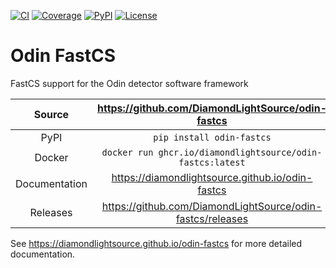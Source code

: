 [![CI](https://github.com/DiamondLightSource/odin-fastcs/actions/workflows/ci.yml/badge.svg)](https://github.com/DiamondLightSource/odin-fastcs/actions/workflows/ci.yml)
[![Coverage](https://codecov.io/gh/DiamondLightSource/odin-fastcs/branch/main/graph/badge.svg)](https://codecov.io/gh/DiamondLightSource/odin-fastcs)
[![PyPI](https://img.shields.io/pypi/v/odin-fastcs.svg)](https://pypi.org/project/odin-fastcs)
[![License](https://img.shields.io/badge/License-Apache%202.0-blue.svg)](https://opensource.org/licenses/Apache-2.0)

# Odin FastCS

FastCS support for the Odin detector software framework

Source          | <https://github.com/DiamondLightSource/odin-fastcs>
:---:           | :---:
PyPI            | `pip install odin-fastcs`
Docker          | `docker run ghcr.io/diamondlightsource/odin-fastcs:latest`
Documentation   | <https://diamondlightsource.github.io/odin-fastcs>
Releases        | <https://github.com/DiamondLightSource/odin-fastcs/releases>

<!-- README only content. Anything below this line won't be included in index.md -->

See https://diamondlightsource.github.io/odin-fastcs for more detailed documentation.
